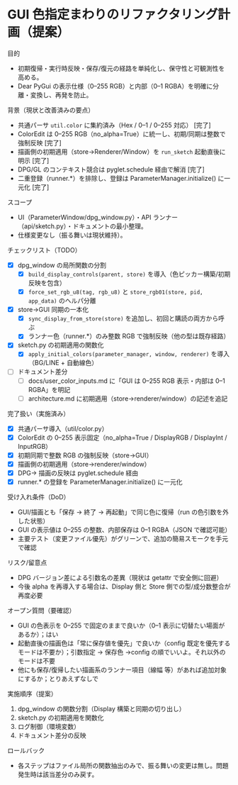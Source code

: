 # GUI 色指定まわりのリファクタリング計画（提案）

目的

- 初期復帰・実行時反映・保存/復元の経路を単純化し、保守性と可観測性を高める。
- Dear PyGui の表示仕様（0–255 RGB）と内部（0–1 RGBA）を明確に分離・変換し、再発を防止。

背景（現状と改善済みの要点）

- 共通パーサ `util.color` に集約済み（Hex / 0–1 / 0–255 対応） [完了]
- ColorEdit は 0–255 RGB（no_alpha=True）に統一し、初期/同期は整数で強制反映 [完了]
- 描画側の初期適用（store→Renderer/Window）を `run_sketch` 起動直後に明示 [完了]
- DPG/GL のコンテキスト競合は pyglet.schedule 経由で解消 [完了]
- 二重登録（runner.\*）を排除し、登録は ParameterManager.initialize() に一元化 [完了]

スコープ

- UI（ParameterWindow/dpg_window.py）・API ランナー（api/sketch.py）・ドキュメントの最小整理。
- 仕様変更なし（振る舞いは現状維持）。

チェックリスト（TODO）

- [x] dpg_window の局所関数の分割
  - [x] `build_display_controls(parent, store)` を導入（色ピッカー構築/初期反映を包含）
  - [x] `force_set_rgb_u8(tag, rgb_u8)` と `store_rgb01(store, pid, app_data)` のヘルパ分離
- [x] store→GUI 同期の一本化
  - [x] `sync_display_from_store(store)` を追加し、初回と購読の両方から呼ぶ
  - [x] ランナー色（runner.\*）のみ整数 RGB で強制反映（他の型は既存経路）
- [x] sketch.py の初期適用の関数化
  - [x] `apply_initial_colors(parameter_manager, window, renderer)` を導入（BG/LINE + 自動線色）
- [ ] ドキュメント差分
  - [ ] docs/user_color_inputs.md に「GUI は 0–255 RGB 表示・内部は 0–1 RGBA」を明記
  - [ ] architecture.md に初期適用（store→renderer/window）の記述を追記

完了扱い（実施済み）

- [x] 共通パーサ導入（util/color.py）
- [x] ColorEdit の 0–255 表示固定（no_alpha=True / DisplayRGB / DisplayInt / InputRGB）
- [x] 初期同期で整数 RGB の強制反映（store→GUI）
- [x] 描画側の初期適用（store→renderer/window）
- [x] DPG→ 描画の反映は pyglet.schedule 経由
- [x] runner.\* の登録を ParameterManager.initialize() に一元化

受け入れ条件（DoD）

- GUI/描画とも「保存 → 終了 → 再起動」で同じ色に復帰（run の色引数を外した状態）
- GUI の表示値は 0–255 の整数、内部保存は 0–1 RGBA（JSON で確認可能）
- 主要テスト（変更ファイル優先）がグリーンで、追加の簡易スモークを手元で確認

リスク/留意点

- DPG バージョン差による引数名の差異（現状は getattr で安全側に回避）
- 今後 alpha を再導入する場合は、Display 側と Store 側での型/成分数整合が再度必要

オープン質問（要確認）

- GUI の色表示を 0–255 で固定のままで良いか（0–1 表示に切替たい場面があるか）；はい
- 起動直後の描画色は「常に保存値を優先」で良いか（config 既定を優先するモードは不要か）；引数指定 → 保存色 →config の順でいいよ。それ以外のモードは不要
- 他にも保存/復帰したい描画系のランナー項目（線幅 等）があれば追加対象にするか；とりあえずなしで

実施順序（提案）

1. dpg_window の関数分割（Display 構築と同期の切り出し）
2. sketch.py の初期適用を関数化
3. ログ制御（環境変数）
4. ドキュメント差分の反映

ロールバック

- 各ステップはファイル局所の関数抽出のみで、振る舞いの変更は無し。問題発生時は該当差分のみ戻す。
